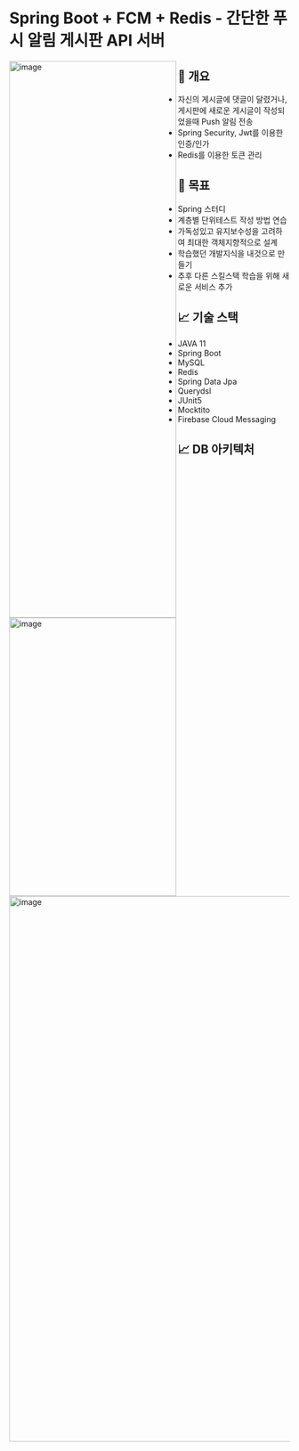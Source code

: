 # **Spring Boot + FCM + Redis - 간단한 푸시 알림 게시판 API 서버**

<img width="300" height="1000" align="left" alt="image" src="https://user-images.githubusercontent.com/82927161/226632175-ece216ca-63d5-4d24-b346-6c1cc173d173.PNG">
<img width="300" height="500" align="left" alt="image" src="https://user-images.githubusercontent.com/82927161/226638303-ec6fecd9-04ae-49b4-9e17-1af9f4872446.PNG">

## 📝 개요
- 자신의 게시글에 댓글이 달렸거나, 게시판에 새로운 게시글이 작성되었을때 Push 알림 전송
- Spring Security, Jwt를 이용한 인증/인가
- Redis를 이용한 토큰 관리

## 📝 목표
- Spring 스터디
- 계층별 단위테스트 작성 방법 연습
- 가독성있고 유지보수성을 고려하여 최대한 객체지향적으로 설계
- 학습했던 개발지식을 내것으로 만들기
- 추후 다른 스킬스택 학습을 위해 새로운 서비스 추가

## 📈 기술 스택
- JAVA 11<br>
- Spring Boot<br>
- MySQL<br>
- Redis<br>
- Spring Data Jpa<br>
- Querydsl<br>
- JUnit5<br>
- Mocktito<br>
- Firebase Cloud Messaging<br>

## 📈 DB 아키텍처
<img width="980" alt="image" src="https://user-images.githubusercontent.com/82927161/209620685-0053af8a-0356-4227-bc49-96c2f77c191c.PNG">
